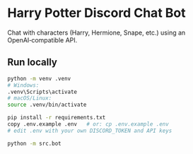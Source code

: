 # Harry Potter Discord Chat Bot

Chat with characters (Harry, Hermione, Snape, etc.) using an OpenAI‑compatible API.

## Run locally

```bash
python -m venv .venv
# Windows:
.venv\Scripts\activate
# macOS/Linux:
source .venv/bin/activate

pip install -r requirements.txt
copy .env.example .env   # or: cp .env.example .env
# edit .env with your own DISCORD_TOKEN and API keys

python -m src.bot
 